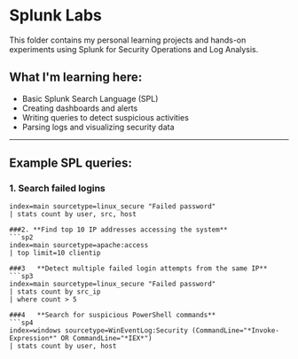 # Splunk Labs

This folder contains my personal learning projects and hands-on experiments using Splunk for Security Operations and Log Analysis.

## What I'm learning here:
- Basic Splunk Search Language (SPL)
- Creating dashboards and alerts
- Writing queries to detect suspicious activities
- Parsing logs and visualizing security data  

---

## Example SPL queries:

### 1. **Search failed logins**
```spl
index=main sourcetype=linux_secure "Failed password" 
| stats count by user, src, host

###2. **Find top 10 IP addresses accessing the system**
```sp2
index=main sourcetype=apache:access 
| top limit=10 clientip

###3   **Detect multiple failed login attempts from the same IP**
```sp3 
index=main sourcetype=linux_secure "Failed password" 
| stats count by src_ip 
| where count > 5

###4   **Search for suspicious PowerShell commands**
```sp4
index=windows sourcetype=WinEventLog:Security (CommandLine="*Invoke-Expression*" OR CommandLine="*IEX*")
| stats count by user, host



